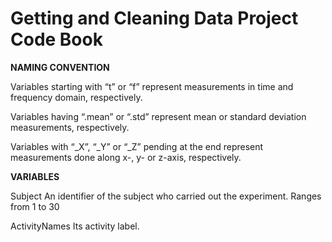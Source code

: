 # Getting and Cleaning Data Project Code Book
**NAMING CONVENTION** 

Variables starting with “t” or “f” represent measurements in time and frequency domain, respectively. 

Variables having “.mean” or “.std” represent mean or standard deviation measurements, respectively. 

Variables with “_X”, “_Y” or “_Z” pending at the end represent measurements done along x-, y- or z-axis, respectively. 


**VARIABLES** 

Subject 
An identifier of the subject who carried out the experiment. Ranges from 1 to 30

ActivityNames
Its activity label. 
